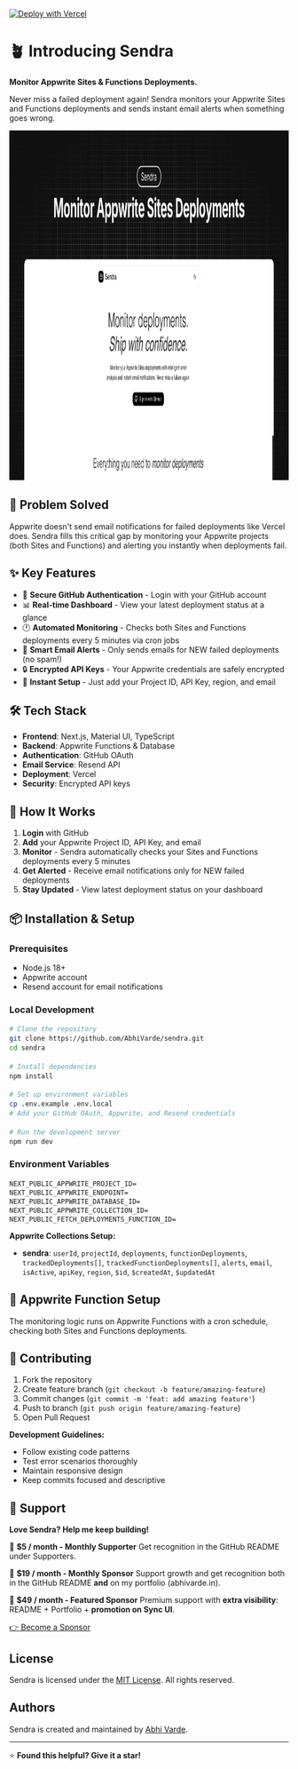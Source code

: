 [![Deploy with Vercel](https://vercel.com/button)](https://vercel.com/new/clone?repository-url=https://github.com/AbhiVarde/abhivarde.in)

# 🪴 Introducing Sendra

**Monitor Appwrite Sites & Functions Deployments.**

Never miss a failed deployment again! Sendra monitors your Appwrite Sites and Functions deployments and sends instant email alerts when something goes wrong.

<img width="1200" height="630" alt="og-image" src="./public/og-image.png" />

## 🎯 Problem Solved

Appwrite doesn't send email notifications for failed deployments like Vercel does. Sendra fills this critical gap by monitoring your Appwrite projects (both Sites and Functions) and alerting you instantly when deployments fail.

## ✨ Key Features

- 🔐 **Secure GitHub Authentication** - Login with your GitHub account
- 📊 **Real-time Dashboard** - View your latest deployment status at a glance
- 🕐 **Automated Monitoring** - Checks both Sites and Functions deployments every 5 minutes via cron jobs
- 📧 **Smart Email Alerts** - Only sends emails for NEW failed deployments (no spam!)
- 🔒 **Encrypted API Keys** - Your Appwrite credentials are safely encrypted
- 🚀 **Instant Setup** - Just add your Project ID, API Key, region, and email

## 🛠️ Tech Stack

- **Frontend**: Next.js, Material UI, TypeScript
- **Backend**: Appwrite Functions & Database
- **Authentication**: GitHub OAuth
- **Email Service**: Resend API
- **Deployment**: Vercel
- **Security**: Encrypted API keys

## 🚀 How It Works

1. **Login** with GitHub
2. **Add** your Appwrite Project ID, API Key, and email
3. **Monitor** - Sendra automatically checks your Sites and Functions deployments every 5 minutes
4. **Get Alerted** - Receive email notifications only for NEW failed deployments
5. **Stay Updated** - View latest deployment status on your dashboard

## 📦 Installation & Setup

### Prerequisites

- Node.js 18+
- Appwrite account
- Resend account for email notifications

### Local Development

```bash
# Clone the repository
git clone https://github.com/AbhiVarde/sendra.git
cd sendra

# Install dependencies
npm install

# Set up environment variables
cp .env.example .env.local
# Add your GitHub OAuth, Appwrite, and Resend credentials

# Run the development server
npm run dev
```

### Environment Variables

```env
NEXT_PUBLIC_APPWRITE_PROJECT_ID=
NEXT_PUBLIC_APPWRITE_ENDPOINT=
NEXT_PUBLIC_APPWRITE_DATABASE_ID=
NEXT_PUBLIC_APPWRITE_COLLECTION_ID=
NEXT_PUBLIC_FETCH_DEPLOYMENTS_FUNCTION_ID=
```

**Appwrite Collections Setup:**

- **sendra**: `userId`, `projectId`, `deployments`, `functionDeployments`, `trackedDeployments[]`, `trackedFunctionDeployments[]`, `alerts`, `email`, `isActive`, `apiKey`, `region`, `$id`, `$createdAt`, `$updatedAt`

## 🔧 Appwrite Function Setup

The monitoring logic runs on Appwrite Functions with a cron schedule, checking both Sites and Functions deployments.

## 🤝 Contributing

1. Fork the repository
2. Create feature branch (`git checkout -b feature/amazing-feature`)
3. Commit changes (`git commit -m 'feat: add amazing feature'`)
4. Push to branch (`git push origin feature/amazing-feature`)
5. Open Pull Request

**Development Guidelines:**

- Follow existing code patterns
- Test error scenarios thoroughly
- Maintain responsive design
- Keep commits focused and descriptive

## 💖 Support

**Love Sendra? Help me keep building!**

💚 **$5 / month - Monthly Supporter**
Get recognition in the GitHub README under Supporters.

🌟 **$19 / month - Monthly Sponsor**
Support growth and get recognition both in the GitHub README **and** on my portfolio (abhivarde.in).

🚀 **$49 / month - Featured Sponsor**
Premium support with **extra visibility**: README + Portfolio + **promotion on Sync UI**.

[👉 Become a Sponsor](https://github.com/sponsors/AbhiVarde)

## License

Sendra is licensed under the [MIT License](http://choosealicense.com/licenses/mit/). All rights reserved.

## Authors

Sendra is created and maintained by [Abhi Varde](https://www.abhivarde.in/).

---

⭐ **Found this helpful? Give it a star!**
